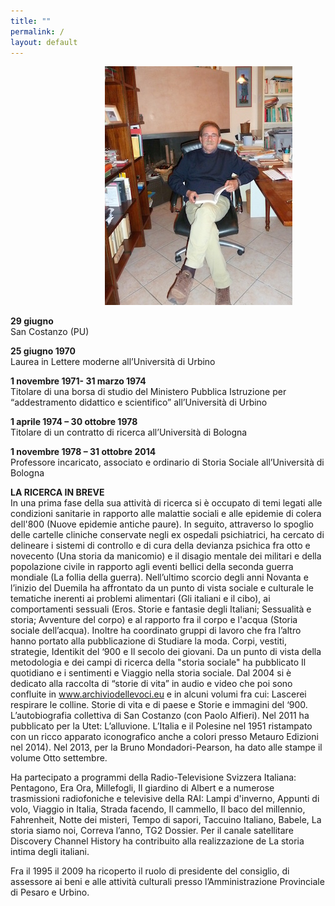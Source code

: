 ```yaml
---
title: ""
permalink: /
layout: default
---
```


<img 
    style="margin-left: 30%" 
    alt="Ora"
    src="/assets/ora.jpg"/>

**29 giugno**
<br>San Costanzo (PU)

**25 giugno 1970**
<br>Laurea in Lettere moderne all’Università di Urbino

**1 novembre 1971- 31 marzo 1974**
<br>Titolare di una borsa di studio del Ministero Pubblica Istruzione per “addestramento didattico e scientifico” all’Università di Urbino

**1 aprile 1974 – 30 ottobre 1978**
<br>Titolare di un contratto di ricerca all’Università di  Bologna

**1 novembre 1978 – 31 ottobre 2014**
<br>Professore incaricato, associato e ordinario di Storia Sociale all’Università di Bologna

**LA RICERCA IN BREVE**
<br>In una prima fase della sua attività di ricerca si è occupato di temi legati alle condizioni sanitarie in rapporto alle malattie sociali e alle epidemie di colera dell'800 (Nuove epidemie antiche paure). 
In seguito, attraverso lo spoglio delle cartelle cliniche conservate negli ex ospedali psichiatrici, ha cercato di delineare i sistemi di controllo e di cura della devianza psichica fra otto e novecento (Una storia da manicomio) e il disagio mentale dei militari e della popolazione civile in rapporto agli eventi bellici della seconda guerra mondiale (La follia della guerra). 
Nell’ultimo scorcio degli anni Novanta e l’inizio del Duemila ha affrontato da un punto di vista sociale e culturale le tematiche inerenti ai problemi alimentari (Gli italiani e il cibo), ai comportamenti sessuali (Eros. Storie e fantasie degli Italiani; Sessualità e storia; Avventure del corpo) e al rapporto fra il corpo e l'acqua (Storia sociale dell’acqua). 
Inoltre ha coordinato gruppi di lavoro che fra l’altro hanno portato alla pubblicazione di Studiare la moda. Corpi, vestiti, strategie, Identikit del ‘900  e Il secolo dei giovani. 
Da un punto di vista della metodologia e dei campi di ricerca della "storia sociale" ha pubblicato Il quotidiano e i sentimenti  e Viaggio nella storia sociale. 
Dal 2004 si è dedicato alla raccolta di “storie di vita” in  audio e video che poi sono confluite in www.archiviodellevoci.eu e in alcuni volumi fra cui: Lascerei respirare le colline. Storie di vita e di paese  e Storie e immagini del ‘900. L’autobiografia collettiva di San Costanzo (con Paolo Alfieri).
Nel 2011 ha pubblicato per la Utet: L’alluvione. L’Italia e  il Polesine nel 1951 ristampato con un ricco apparato iconografico anche a colori presso Metauro Edizioni nel 2014). Nel 2013, per la Bruno Mondadori-Pearson, ha dato alle stampe il volume Otto settembre.

Ha partecipato a programmi della Radio-Televisione Svizzera Italiana: Pentagono, Era Ora, Millefogli, Il giardino di Albert e a numerose trasmissioni radiofoniche e televisive  della RAI: Lampi d'inverno, Appunti di volo, Viaggio in Italia, Strada facendo, Il cammello, Il baco del millennio, Fahrenheit, Notte dei misteri, Tempo di sapori, Taccuino Italiano, Babele, La storia siamo noi, Correva l’anno, TG2 Dossier.  Per il canale satellitare Discovery Channel History ha contribuito alla realizzazione de La storia intima degli italiani. 

Fra il 1995 il 2009 ha ricoperto il ruolo di presidente del consiglio, di assessore ai beni e alle attività culturali presso l’Amministrazione Provinciale di Pesaro e Urbino.


